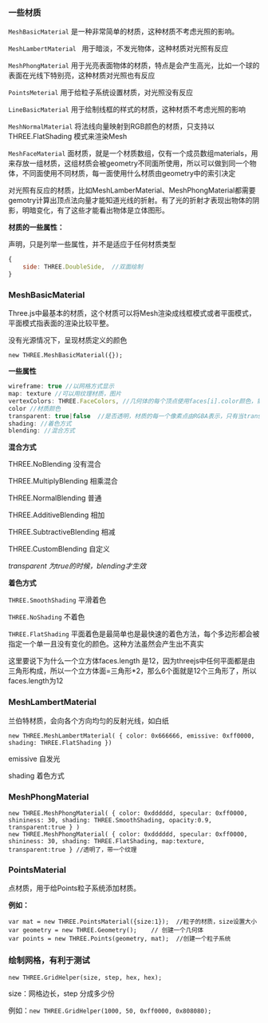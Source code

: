 

### 一些材质

`MeshBasicMaterial` 是一种非常简单的材质，这种材质不考虑光照的影响。

`MeshLambertMaterial ` 用于暗淡，不发光物体，这种材质对光照有反应

`MeshPhongMaterial` 用于光亮表面物体的材质，特点是会产生高光，比如一个球的表面在光线下特别亮，这种材质对光照也有反应

`PointsMeterial` 用于给粒子系统设置材质，对光照没有反应

`LineBasicMaterial` 用于绘制线框的样式的材质，这种材质不考虑光照的影响

`MeshNormalMaterial` 将法线向量映射到RGB颜色的材质，只支持以THREE.FlatShading 模式来渲染Mesh

`MeshFaceMaterial` 面材质，就是一个材质数组，仅有一个成员数组materials，用来存放一组材质，这组材质会被geometry不同面所使用，所以可以做到同一个物体，不同面使用不同材质，每一面使用什么材质由geometry中的索引决定



对光照有反应的材质，比如MeshLamberMaterial、MeshPhongMaterial都需要gemotry计算出顶点法向量才能知道光线的折射。有了光的折射才表现出物体的阴影，明暗变化，有了这些才能看出物体是立体图形。



**材质的一些属性：**

声明，只是列举一些属性，并不是适应于任何材质类型

```javascript
{
    side: THREE.DoubleSide,  //双面绘制
}
```



### MeshBasicMaterial

Three.js中最基本的材质，这个材质可以将Mesh渲染成线框模式或者平面模式，平面模式指表面的渲染比较平整。

没有光源情况下，呈现材质定义的颜色

```
new THREE.MeshBasicMaterial({});
```

**一些属性**

```javascript
wireframe: true //以网格方式显示
map: texture //可以用纹理材质，图片
vertexColors: THREE.FaceColors,	//几何体的每个顶点使用faces[i].color颜色，需要设置geometry.faces[i].color.setHex(hex)
color //材质颜色
transparent: true|false  //是否透明，材质的每一个像素点由RGBA表示，只有当transparent为true的时候，A分量才起作用
shading: //着色方式 
blending: //混合方式 
```

**混合方式**

THREE.NoBlending 没有混合 

 THREE.MultiplyBlending 相乘混合 

 THREE.NormalBlending 普通 

 THREE.AdditiveBlending 相加 

 THREE.SubtractiveBlending 相减 

 THREE.CustomBlending 自定义

*transparent 为true的时候，blending才生效*

**着色方式**

`THREE.SmoothShading` 平滑着色

`THREE.NoShading` 不着色

`THREE.FlatShading` 平面着色是最简单也是最快速的着色方法，每个多边形都会被指定一个单一且没有变化的颜色。这种方法虽然会产生出不真实



这里要说下为什么一个立方体faces.length 是12，因为threejs中任何平面都是由三角形构成，所以一个立方体面=三角形*2，那么6个面就是12个三角形了，所以faces.length为12

### MeshLambertMaterial

兰伯特材质，会向各个方向均匀的反射光线，如白纸

```
new THREE.MeshLambertMaterial( { color: 0x666666, emissive: 0xff0000, shading: THREE.FlatShading })
```

emissive   自发光

shading  着色方式



### MeshPhongMaterial

```
new THREE.MeshPhongMaterial( { color: 0xdddddd, specular: 0xff0000, shininess: 30, shading: THREE.SmoothShading, opacity:0.9, transparent:true } )
new THREE.MeshPhongMaterial( { color: 0xdddddd, specular: 0xff0000, shininess: 30, shading: THREE.FlatShading, map:texture, transparent:true } //透明了，带一个纹理
```



### PointsMaterial

点材质，用于给Points粒子系统添加材质。

**例如：**

```
var mat = new THREE.PointsMaterial({size:1});  //粒子的材质，size设置大小
var geometry = new THREE.Geometry();    // 创建一个几何体
var points = new THREE.Points(geometry, mat);  //创建一个粒子系统
```



### 绘制网格，有利于测试

`new THREE.GridHelper(size, step, hex, hex);`

size：网格边长，step 分成多少份

例如：`new THREE.GridHelper(1000, 50, 0xff0000, 0x808080);`





